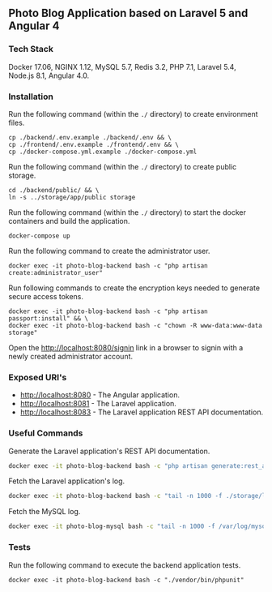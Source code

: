 ## Photo Blog Application based on Laravel 5 and Angular 4

### Tech Stack

Docker 17.06, NGINX 1.12, MySQL 5.7, Redis 3.2, PHP 7.1, Laravel 5.4, Node.js 8.1, Angular 4.0.

### Installation

Run the following command (within the `./` directory) to create environment files.

```
cp ./backend/.env.example ./backend/.env && \
cp ./frontend/.env.example ./frontend/.env && \
cp ./docker-compose.yml.example ./docker-compose.yml
```

Run the following command (within the `./` directory) to create public storage.

```
cd ./backend/public/ && \
ln -s ../storage/app/public storage
```

Run the following command (within the `./` directory) to start the docker containers and build the application.

```
docker-compose up
```

Run the following command to create the administrator user.
```
docker exec -it photo-blog-backend bash -c "php artisan create:administrator_user"
```

Run following commands to create the encryption keys needed to generate secure access tokens.
```
docker exec -it photo-blog-backend bash -c "php artisan passport:install" && \
docker exec -it photo-blog-backend bash -c "chown -R www-data:www-data storage"
```

Open the [http://localhost:8080/signin](http://localhost:8080/signin) link in a browser to signin with a newly created administrator account.

### Exposed URI's

* [http://localhost:8080](http://localhost:8080) - The Angular application.
* [http://localhost:8081](http://localhost:8081) - The Laravel application.
* [http://localhost:8083](http://localhost:8083) - The Laravel application REST API documentation.

### Useful Commands

Generate the Laravel application's REST API documentation.

```bash
docker exec -it photo-blog-backend bash -c "php artisan generate:rest_api_documentation"
```

Fetch the Laravel application's log.

```bash
docker exec -it photo-blog-backend bash -c "tail -n 1000 -f ./storage/logs/laravel.log"
```

Fetch the MySQL log.

```bash
docker exec -it photo-blog-mysql bash -c "tail -n 1000 -f /var/log/mysql/general.log"
```

### Tests

Run the following command to execute the backend application tests.
```
docker exec -it photo-blog-backend bash -c "./vendor/bin/phpunit"
```
